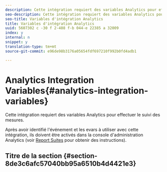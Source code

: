 ```yaml
---
description: Cette intégration requiert des variables Analytics pour effectuer le suivi des mesures.
seo-description: Cette intégration requiert des variables Analytics pour effectuer le suivi des mesures.
seo-title: Variables d'intégration Analytics
title: Variables d'intégration Analytics
uuid: 5607302 c -30 f 2-408 f-b 044-e 22385 a 32009
index: y
internal: n
snippet: y
translation-type: tm+mt
source-git-commit: e96de98b3176a05654fdf697210f992b0fd4adb1

---
```



# Analytics Integration Variables{#analytics-integration-variables}

Cette intégration requiert des variables Analytics pour effectuer le suivi des mesures.

Après avoir identifié l'événement et les evars à utiliser avec cette intégration, ils doivent être activés dans la console d'administration Analytics (voir [Report Suites](http://microsite.omniture.com/t2/help/en_US/reference/index.html?f=report_suites_admin) pour obtenir des instructions).

## Titre de la section {#section-8de3c6afc57040bb95a6510b4d4421e3}

